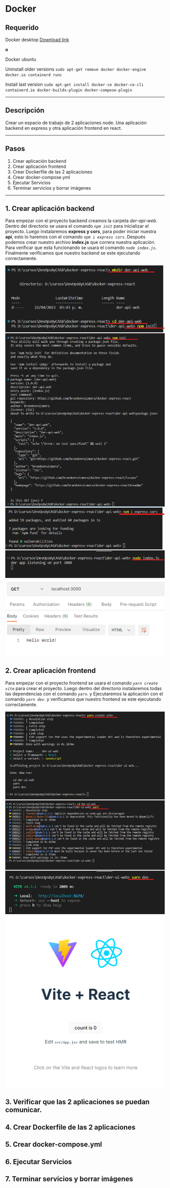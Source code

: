 # Docker 

## Requerido

Docker desktop [Download link](https://docs.docker.com/get-docker/)

**o**

Docker ubuntu

Uninstall older versions  `sudo apt-get remove docker docker-engine docker.io containerd runc`

Install last version `sudo apt-get install docker-ce docker-ce-cli containerd.io docker-buildx-plugin docker-compose-plugin`

---

## Descripción 

Crear un espacio de trabajo de 2 aplicaciones node. Una aplicación backend en express y otra aplicación frontend en react.

---

## Pasos

1. Crear aplicación backend
2. Crear aplicación frontend
3. Crear Dockerfile de las 2 aplicaciones
4. Crear docker-compose.yml
5. Ejecutar Servicios
6. Terminar servicios y borrar imágenes

---

## 1. Crear aplicación backend

Para empezar con el proyecto backend creamos la carpeta _der-api-web_. Dentro del directorio se usara el comando _`npm init`_ para inicializar el proyecto. Luego instalaremos **express y cors**, para poder iniciar nuestra **api**, esto lo haremos con el comando _`npm i express cors`_. Después podemos crear nuestro archivo **index.js** que correra nuestra aplicación. Para verificar que esta funcionando se usara el comando _`node index.js`_. Finalmente verificamos que nuestro backend se este ejecutando correctamente.

![1](https://github.com/brandonruizmora/docker-express-react/blob/master/imgs/1.png?raw=true)
![2](https://github.com/brandonruizmora/docker-express-react/blob/master/imgs/2.png?raw=true)
![3](https://github.com/brandonruizmora/docker-express-react/blob/master/imgs/3.png?raw=true)
![4](https://github.com/brandonruizmora/docker-express-react/blob/master/imgs/4.png?raw=true)
![5](https://github.com/brandonruizmora/docker-express-react/blob/master/imgs/5.png?raw=true)

## 2. Crear aplicación frontend

Para empezar con el proyecto frontend se usara el comando _`yarn create vite`_ para crear el proyecto. Luego dentro del directorio instalaremos todas las dependencias con el comando _`yarn`_. y Ejecutaremos la aplicación con el comando _`yarn dev`_. y verificamos que nuestro frontend se este ejecutando correctamente.

![6](https://github.com/brandonruizmora/docker-express-react/blob/master/imgs/6.png?raw=true)
![7](https://github.com/brandonruizmora/docker-express-react/blob/master/imgs/7.png?raw=true)
![8](https://github.com/brandonruizmora/docker-express-react/blob/master/imgs/8.png?raw=true)
![9](https://github.com/brandonruizmora/docker-express-react/blob/master/imgs/9.png?raw=true)

## 3. Verificar que las 2 aplicaciones se puedan comunicar.

## 4. Crear Dockerfile de las 2 aplicaciones
## 5. Crear docker-compose.yml
## 6. Ejecutar Servicios
## 7. Terminar servicios y borrar imágenes
